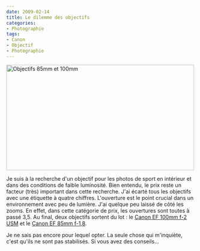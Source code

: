```yaml
---
date: 2009-02-14
title: Le dilemme des objectifs
categories:
- Photographie
tags:
- Canon
- Objectif
- Photographie
---
```

<img class="alignnone size-full wp-image-1025" title="Objectifs 85mm et 100mm" src="https://dlgjp9x71cipk.cloudfront.net/2009/02/lense85100.png" alt="Objectifs 85mm et 100mm" width="500" height="281" />

Je suis à la recherche d'un objectif pour les photos de sport en intérieur et dans des conditions de faible luminosité. Bien entendu, le prix reste un facteur (très) important dans cette recherche. J'ai écarté tous les objectifs avec une étiquette à quatre chiffres. L'ouverture est le point crucial dans un environnement avec peu de lumière. J'ai quelque peu laissé de côté les zooms. En effet, dans cette catégorie de prix, les ouvertures sont toutes à passé 3,5. Au final, deux objectifs sortent du lot : le <a href="https://fr.canon.ch/For_Home/Product_Finder/Cameras/EF_Lenses/Fixed_Focal_Length/EF_100mm_f20_USM/index.asp">Canon EF 100mm f-2 USM</a> et le <a href="https://fr.canon.ch/For_Home/Product_Finder/Cameras/EF_Lenses/Fixed_Focal_Length/EF_85mm_f18_USM/index.asp">Canon EF 85mm f-1,8</a>. 

Je ne sais pas encore pour lequel opter. La seule chose qui m'inquiète, c'est qu'ils ne sont pas stabilisés. Si vous avez des conseils...
